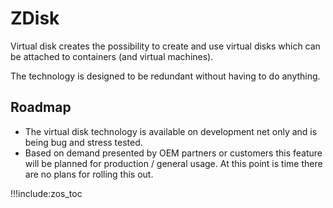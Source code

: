 # ZDisk

Virtual disk creates the possibility to create and use virtual disks which can be attached to containers (and virtual machines).  

The technology is designed to be redundant without having to do anything.

## Roadmap

- The virtual disk technology is  available on development net only and is being bug and stress tested.  
- Based on demand presented by OEM partners or customers this feature will be planned for production / general usage.  At this point is time there are no plans for rolling this out.



!!!include:zos_toc